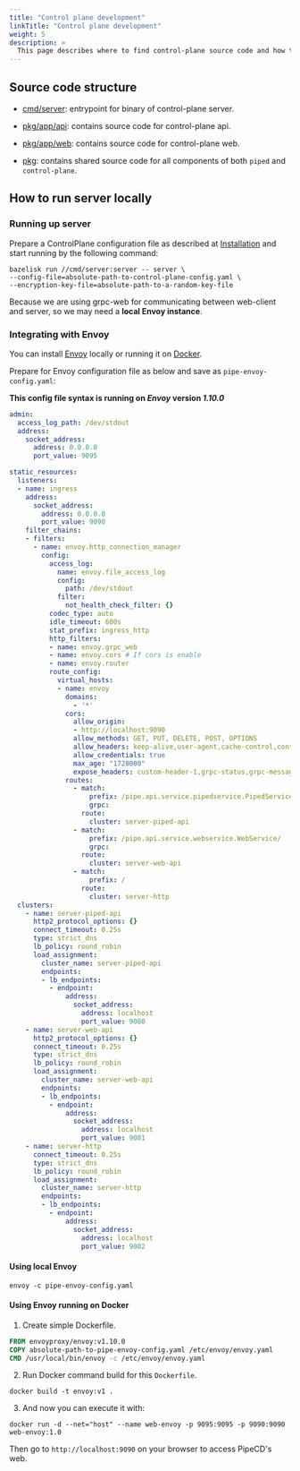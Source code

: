 ```yaml
---
title: "Control plane development"
linkTitle: "Control plane development"
weight: 5
description: >
  This page describes where to find control-plane source code and how to run it locally for debugging.
---
```


## Source code structure

- [cmd/server](https://github.com/pipe-cd/pipe/tree/master/cmd/server): entrypoint for binary of control-plane server.

- [pkg/app/api](https://github.com/pipe-cd/pipe/tree/master/pkg/app/api): contains source code for control-plane api.
- [pkg/app/web](https://github.com/pipe-cd/pipe/tree/master/pkg/app/web): contains source code for control-plane web.
- [pkg](https://github.com/pipe-cd/pipe/tree/master/pkg): contains shared source code for all components of both `piped` and `control-plane`.

## How to run server locally

### Running up server

Prepare a ControlPlane configuration file as described at [Installation](https://pipecd.dev/docs/operator-manual/control-plane/installation/) and start running by the following command:

``` console
bazelisk run //cmd/server:server -- server \
--config-file=absolute-path-to-control-plane-config.yaml \
--encryption-key-file=absolute-path-to-a-random-key-file
```

Because we are using grpc-web for communicating between web-client and server, so we may need a **local Envoy instance**.

### Integrating with Envoy

You can install [Envoy](https://www.envoyproxy.io/docs/envoy/latest/start/install) locally or running it on [Docker](https://docs.docker.com/get-docker/).

Prepare for Envoy configuration file as below and save as `pipe-envoy-config.yaml`:

**This config file syntax is running on _Envoy_ version _1.10.0_**

```yaml
admin:
  access_log_path: /dev/stdout
  address:
    socket_address:
      address: 0.0.0.0
      port_value: 9095

static_resources:
  listeners:
  - name: ingress
    address:
      socket_address:
        address: 0.0.0.0
        port_value: 9090
    filter_chains:
    - filters:
      - name: envoy.http_connection_manager
        config:
          access_log:
            name: envoy.file_access_log
            config:
              path: /dev/stdout
            filter:
              not_health_check_filter: {}
          codec_type: auto
          idle_timeout: 600s
          stat_prefix: ingress_http
          http_filters:
          - name: envoy.grpc_web
          - name: envoy.cors # If cors is enable
          - name: envoy.router
          route_config:
            virtual_hosts:
            - name: envoy
              domains:
                - '*'
              cors:
                allow_origin:
                - http://localhost:9090
                allow_methods: GET, PUT, DELETE, POST, OPTIONS
                allow_headers: keep-alive,user-agent,cache-control,content-type,content-transfer-encoding,custom-header-1,x-accept-content-transfer-encoding,x-accept-response-streaming,x-user-agent,x-grpc-web,grpc-timeout,authorization
                allow_credentials: true
                max_age: "1728000"
                expose_headers: custom-header-1,grpc-status,grpc-message
              routes:
                - match:
                    prefix: /pipe.api.service.pipedservice.PipedService/
                    grpc:
                  route:
                    cluster: server-piped-api
                - match:
                    prefix: /pipe.api.service.webservice.WebService/
                    grpc:
                  route:
                    cluster: server-web-api
                - match:
                    prefix: /
                  route:
                    cluster: server-http
  clusters:
    - name: server-piped-api
      http2_protocol_options: {}
      connect_timeout: 0.25s
      type: strict_dns
      lb_policy: round_robin
      load_assignment:
        cluster_name: server-piped-api
        endpoints:
        - lb_endpoints:
          - endpoint:
              address:
                socket_address:
                  address: localhost
                  port_value: 9080
    - name: server-web-api
      http2_protocol_options: {}
      connect_timeout: 0.25s
      type: strict_dns
      lb_policy: round_robin
      load_assignment:
        cluster_name: server-web-api
        endpoints:
        - lb_endpoints:
          - endpoint:
              address:
                socket_address:
                  address: localhost
                  port_value: 9081
    - name: server-http
      connect_timeout: 0.25s
      type: strict_dns
      lb_policy: round_robin
      load_assignment:
        cluster_name: server-http
        endpoints:
        - lb_endpoints:
          - endpoint:
              address:
                socket_address:
                  address: localhost
                  port_value: 9082
```

#### Using local Envoy

```
envoy -c pipe-envoy-config.yaml 
```

#### Using Envoy running on Docker

1. Create simple Dockerfile.

```Dockerfile
FROM envoyproxy/envoy:v1.10.0
COPY absolute-path-to-pipe-envoy-config.yaml /etc/envoy/envoy.yaml
CMD /usr/local/bin/envoy -c /etc/envoy/envoy.yaml
```

2. Run Docker command build for this `Dockerfile`.

```
docker build -t envoy:v1 .
```

3. And now you can execute it with:

```
docker run -d --net="host" --name web-envoy -p 9095:9095 -p 9090:9090 web-envoy:1.0
```

Then go to `http://localhost:9090` on your browser to access PipeCD's web.